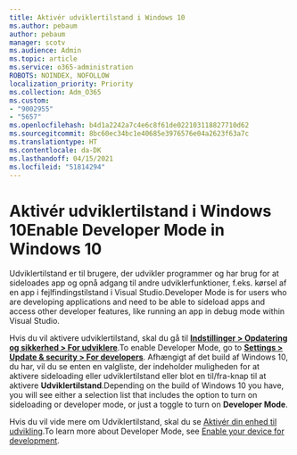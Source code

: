 ```yaml
---
title: Aktivér udviklertilstand i Windows 10
ms.author: pebaum
author: pebaum
manager: scotv
ms.audience: Admin
ms.topic: article
ms.service: o365-administration
ROBOTS: NOINDEX, NOFOLLOW
localization_priority: Priority
ms.collection: Adm_O365
ms.custom:
- "9002955"
- "5657"
ms.openlocfilehash: b4d1a2242a7c4e6c8f61de022103118827710d62
ms.sourcegitcommit: 8bc60ec34bc1e40685e3976576e04a2623f63a7c
ms.translationtype: HT
ms.contentlocale: da-DK
ms.lasthandoff: 04/15/2021
ms.locfileid: "51814294"
---
```

# <a name="enable-developer-mode-in-windows-10"></a><span data-ttu-id="0a8c8-102">Aktivér udviklertilstand i Windows 10</span><span class="sxs-lookup"><span data-stu-id="0a8c8-102">Enable Developer Mode in Windows 10</span></span>

<span data-ttu-id="0a8c8-103">Udviklertilstand er til brugere, der udvikler programmer og har brug for at sideloades app og opnå adgang til andre udviklerfunktioner, f.eks. kørsel af en app i fejlfindingstilstand i Visual Studio.</span><span class="sxs-lookup"><span data-stu-id="0a8c8-103">Developer Mode is for users who are developing applications and need to be able to sideload apps and access other developer features, like running an app in debug mode within Visual Studio.</span></span>

<span data-ttu-id="0a8c8-104">Hvis du vil aktivere udviklertilstand, skal du gå til **[Indstillinger > Opdatering og sikkerhed > For udviklere](ms-settings:developers?activationSource=GetHelp)**.</span><span class="sxs-lookup"><span data-stu-id="0a8c8-104">To enable Developer Mode, go to **[Settings > Update & security > For developers](ms-settings:developers?activationSource=GetHelp)**.</span></span> <span data-ttu-id="0a8c8-105">Afhængigt af det build af Windows 10, du har, vil du se enten en valgliste, der indeholder muligheden for at aktivere sideloading eller udviklertilstand eller blot en til/fra-knap til at aktivere **Udviklertilstand**.</span><span class="sxs-lookup"><span data-stu-id="0a8c8-105">Depending on the build of Windows 10 you have, you will see either a selection list that includes the option to turn on sideloading or developer mode, or just a toggle to turn on **Developer Mode**.</span></span>

<span data-ttu-id="0a8c8-106">Hvis du vil vide mere om Udviklertilstand, skal du se [Aktivér din enhed til udvikling](https://docs.microsoft.com/windows/uwp/get-started/enable-your-device-for-development).</span><span class="sxs-lookup"><span data-stu-id="0a8c8-106">To learn more about Developer Mode, see [Enable your device for development](https://docs.microsoft.com/windows/uwp/get-started/enable-your-device-for-development).</span></span>
